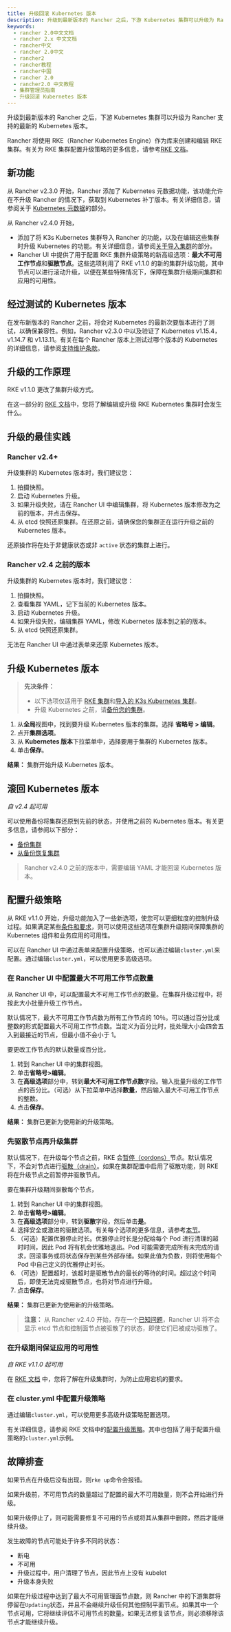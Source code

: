 ```yaml
---
title: 升级回滚 Kubernetes 版本
description: 升级到最新版本的 Rancher 之后，下游 Kubernetes 集群可以升级为 Rancher 支持的最新的 Kubernetes 版本。Rancher 将使用 RKE（Rancher Kubernetes Engine）作为库来创建和编辑 RKE 集群。有关为 RKE 集群配置升级策略的更多信息，请参考 RKE 文档。
keywords:
  - rancher 2.0中文文档
  - rancher 2.x 中文文档
  - rancher中文
  - rancher 2.0中文
  - rancher2
  - rancher教程
  - rancher中国
  - rancher 2.0
  - rancher2.0 中文教程
  - 集群管理员指南
  - 升级回滚 Kubernetes 版本
---
```


升级到最新版本的 Rancher 之后，下游 Kubernetes 集群可以升级为 Rancher 支持的最新的 Kubernetes 版本。

Rancher 将使用 RKE（Rancher Kubernetes Engine）作为库来创建和编辑 RKE 集群。有关为 RKE 集群配置升级策略的更多信息，请参考[RKE 文档](http://docs.rancher.com/docs/rke/latest/en/)。

## 新功能

从 Rancher v2.3.0 开始，Rancher 添加了 Kubernetes 元数据功能，该功能允许在不升级 Rancher 的情况下，获取到 Kubernetes 补丁版本。有关详细信息，请参阅关于 [Kubernetes 元数据](/docs/admin-settings/k8s-metadata/_index)的部分。

从 Rancher v2.4.0 开始，

- 添加了将 K3s Kubernetes 集群导入 Rancher 的功能，以及在编辑这些集群时升级 Kubernetes 的功能。有关详细信息，请参阅[关于导入集群](/docs/cluster-provisioning/imported-clusters/_index)的部分。
- Rancher UI 中提供了用于配置 RKE 集群升级策略的新高级选项：**最大不可用工作节点**和**驱散节点**。这些选项利用了 RKE v1.1.0 的新的集群升级功能，其中节点可以进行滚动升级，以便在某些特殊情况下，保障在集群升级期间集群和应用的可用性。

## 经过测试的 Kubernetes 版本

在发布新版本的 Rancher 之前，将会对 Kubernetes 的最新次要版本进行了测试，以确保兼容性。例如，Rancher v2.3.0 中以及验证了 Kubernetes v1.15.4，v1.14.7 和 v1.13.11。有关在每个 Rancher 版本上测试过哪个版本的 Kubernetes 的详细信息，请参阅[支持维护条款](https://rancher.com/support-maintenance-terms/all-supported-versions/)。

## 升级的工作原理

RKE v1.1.0 更改了集群升级方式。

在这一部分的 [RKE 文档](http://docs.rancher.com/docs/rke/latest/en/upgrades/how-upgrades-work)中，您将了解编辑或升级 RKE Kubernetes 集群时会发生什么。

## 升级的最佳实践

### Rancher v2.4+

升级集群的 Kubernetes 版本时，我们建议您：

1. 拍摄快照。
1. 启动 Kubernetes 升级。
1. 如果升级失败，请在 Rancher UI 中编辑集群，将 Kubernetes 版本修改为之前的版本，并点击保存。
1. 从 etcd 快照还原集群。在还原之前，请确保您的集群正在运行升级之前的 Kubernetes 版本。

还原操作将在处于非健康状态或非 `active` 状态的集群上进行。

### Rancher v2.4 之前的版本

升级集群的 Kubernetes 版本时，我们建议您：

1. 拍摄快照。
1. 查看集群 YAML，记下当前的 Kubernetes 版本。
1. 启动 Kubernetes 升级。
1. 如果升级失败，编辑集群 YAML，修改 Kubernetes 版本到之前的版本。
1. 从 etcd 快照还原集群。

无法在 Rancher UI 中通过表单来还原 Kubernetes 版本。

## 升级 Kubernetes 版本

> **先决条件：**
>
> - 以下选项仅适用于 [RKE 集群](/docs/cluster-provisioning/rke-clusters/_index)和[导入的 K3s Kubernetes 集群](/docs/cluster-provisioning/imported-clusters/_index)。
> - 升级 Kubernetes 之前，请[备份您的集群](/docs/backups/_index)。

1. 从**全局**视图中，找到要升级 Kubernetes 版本的集群。选择 **省略号 > 编辑**。
1. 点开**集群选项**。
1. 从 **Kubernetes 版本**下拉菜单中，选择要用于集群的 Kubernetes 版本。
1. 单击**保存**。

**结果：** 集群开始升级 Kubernetes 版本。

## 滚回 Kubernetes 版本

_自 v2.4 起可用_

可以使用备份将集群还原到先前的状态，并使用之前的 Kubernetes 版本。有关更多信息，请参阅以下部分：

- [备份集群](/docs/cluster-admin/backing-up-etcd/_index)
- [从备份恢复集群](/docs/cluster-admin/restoring-etcd/_index)

> Rancher v2.4.0 之前的版本中，需要编辑 YAML 才能回滚 Kubernetes 版本。

## 配置升级策略

从 RKE v1.1.0 开始，升级功能加入了一些新选项，使您可以更细粒度的控制升级过程。如果满足某些[条件和要求](http://docs.rancher.com/docs/rke/latest/en/upgrades/maintaining-availability)，则可以使用这些选项在集群升级期间保障集群的 Kubernetes 组件和业务应用的可用性。

可以在 Rancher UI 中通过表单来配置升级策略，也可以通过编辑`cluster.yml`来配置。通过编辑`cluster.yml`，可以使用更多高级选项。

### 在 Rancher UI 中配置最大不可用工作节点数量

从 Rancher UI 中，可以配置最大不可用工作节点的数量。在集群升级过程中，将按此大小批量升级工作节点。

默认情况下，最大不可用工作节点数为所有工作节点的 10％。可以通过百分比或整数的形式配置最大不可用工作节点数。当定义为百分比时，批处理大小会四舍五入到最接近的节点，但最小值不会小于 1。

要更改工作节点的默认数量或百分比，

1. 转到 Rancher UI 中的集群视图。
1. 单击**省略号>编辑**。
1. 在**高级选项**部分中，转到**最大不可用工作节点数**字段。输入批量升级的工作节点的百分比。（可选）从下拉菜单中选择**数量**，然后输入最大不可用工作节点的整数。
1. 点击**保存**。

**结果：** 集群已更新为使用新的升级策略。

### 先驱散节点再升级集群

默认情况下，在升级每个节点之前，RKE 会[暂停（cordons）](https://kubernetes.io/docs/concepts/architecture/nodes/#manual-node-administration)节点。默认情况下，不会对节点进行[驱散（drain）](https://kubernetes.io/docs/tasks/administer-cluster/safely-drain-node/)。如果在集群配置中启用了驱散功能，则 RKE 将在升级节点之前暂停并驱散节点。

要在集群升级期间驱散每个节点，

1. 转到 Rancher UI 中的集群视图。
1. 单击**省略号>编辑**。
1. 在**高级选项**部分中，转到**驱散**字段，然后单击**是**。
1. 选择安全或激进的驱散选项。有关每个选项的更多信息，请参考[本节](/docs/cluster-admin/nodes/_index)。
1. （可选）配置优雅停止时长。优雅停止时长是分配给每个 Pod 进行清理的超时时间，因此 Pod 将有机会优雅地退出。Pod 可能需要完成所有未完成的请求，回滚事务或将状态保存到某些外部存储。如果此值为负数，则将使用每个 Pod 中自己定义的优雅停止时长。
1. （可选）配置超时，该超时是驱散节点的最长的等待的时间。超过这个时间后，即使无法完成驱散节点，也将对节点进行升级。
1. 点击**保存**。

**结果：** 集群已更新为使用新的升级策略。

> **注意：** 从 Rancher v2.4.0 开始，存在一个[已知问题](https://github.com/rancher/rancher/issues/25478)，Rancher UI 将不会显示 etcd 节点和控制面节点被驱散了的状态，即使它们已被成功驱散了。

### 在升级期间保证应用的可用性

_自 RKE v1.1.0 起可用_

在 [RKE 文档](http://docs.rancher.com/docs/rke/latest/en/upgrades/maintaining-availability/) 中，您将了解在升级集群时，为防止应用宕机的要求。

### 在 cluster.yml 中配置升级策略

通过编辑`cluster.yml`，可以使用更多高级升级策略配置选项。

有关详细信息，请参阅 RKE 文档中的[配置升级策略](http://docs.rancher.com/docs/rke/latest/en/upgrades/configuring-strategy)。其中也包括了用于配置升级策略的`cluster.yml`示例。

## 故障排查

如果节点在升级后没有出现，则`rke up`命令会报错。

如果升级前，不可用节点的数量超过了配置的最大不可用数量，则不会开始进行升级。

如果升级停止了，则可能需要修复不可用的节点或将其从集群中删除，然后才能继续升级。

发生故障的节点可能处于许多不同的状态：

- 断电
- 不可用
- 升级过程中，用户清理了节点，因此节点上没有 kubelet
- 升级本身失败

如果在升级过程中达到了最大不可用管理面节点数，则 Rancher 中的下游集群将停留在`Updating`状态，并且不会继续升级任何其他控制平面节点。如果其中一个节点可用，它将继续评估不可用节点的数量。如果无法修复该节点，则必须移除该节点才能继续升级。
